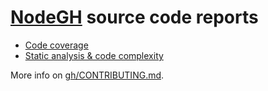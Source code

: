 # [NodeGH](nodegh.io) source code reports
* [Code coverage](https://node-gh.github.io/reports/coverage/lcov-report/index.html)
* [Static analysis & code complexity](https://node-gh.github.io/reports/complexity/)

More info on [gh/CONTRIBUTING.md](https://github.com/node-gh/gh/blob/master/CONTRIBUTING.md).